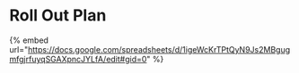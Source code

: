# Roll Out Plan

{% embed url="https://docs.google.com/spreadsheets/d/1igeWcKrTPtQyN9Js2MBgugmfgjrfuyqSGAXpncJYLfA/edit#gid=0" %}
